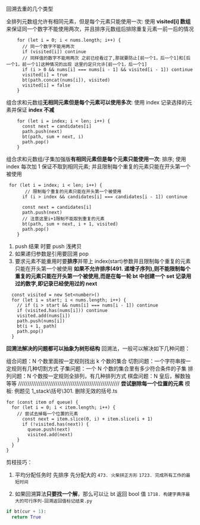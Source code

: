 回溯去重的几个类型

全排列元数组允许有相同元素，但是每个元素只能使用一次:
使用 **visited[i] 数组**来保证同一个数字不能使用两次，并且排序元数组后排除重复元素一前一后的情况

```JS
    for (let i = 0; i < nums.length; i++) {
      // 同一个数字不能用两次
      if (visited[i]) continue
      // 同样值的数字不能用两次 之前已经看过了,那就要防止[前一个1，后一个1]和[后一个1，前一个1]这种情况的出现 这里约定只允许[前一个1，后一个1]
      if (i > 0 && nums[i] === nums[i - 1] && visited[i - 1]) continue
      visited[i] = true
      bt(path.concat(nums[i]), visited)
      visited[i] = false
    }
```

组合求和元数组**无相同元素但是每个元素可以使用多次**:
使用 index 记录选择的元素并保证 **index 不减**

```JS
    for (let i = index; i < len; i++) {
      const next = candidates[i]
      path.push(next)
      bt(path, sum + next, i)
      path.pop()
    }
```

组合求和元数组/子集加强版**有相同元素但是每个元素只能使用一次**:
排序;
使用 index 每次加 1 保证不取到相同元素;
并且限制每个重复的元素只能在开头第一个被使用

```JS
 for (let i = index; i < len; i++) {
       // 限制每个重复的元素只能在开头第一个被使用
      if (i > index && candidates[i] === candidates[i - 1]) continue

      const next = candidates[i]
      path.push(next)
      // 注意这里i+1限制不能取到重复的元素
      bt(path, sum + next, i + 1, visited)
      path.pop()
    }
```

1. push 结果 时要 push 浅拷贝
2. 如果递归参数是引用要回溯 pop
3. 要求元素不能重用时要**排序**并带上 index(start)参数并且限制每个重复的元素只能在开头第一个被使用
   **如果不允许排序(491. 递增子序列),则不能限制每个重复的元素只能在开头第一个被使用,而是在每一轮 bt 中创建一个 set 记录用过的数字,即记录已经使用过的 next**

```JS
  const visited = new Set<number>()
  for (let i = start; i < nums.length; i++) {
    // if (i > start && nums[i] === nums[i - 1]) continue
    if (visited.has(nums[i])) continue
    visited.add(nums[i])
    path.push(nums[i])
    bt(i + 1, path)
    path.pop()
  }
```

**回溯法解决的问题都可以抽象为树形结构**
回溯法，一般可以解决如下几种问题：

组合问题：N 个数里面按一定规则找出 k 个数的集合
切割问题：一个字符串按一定规则有几种切割方式
子集问题：一个 N 个数的集合里有多少符合条件的子集
排列问题：N 个数按一定规则全排列，有几种排列方式
棋盘问题：N 皇后，解数独等等
//////////////////////////////////////////////////////
**尝试删除每一个位置的元素** 模板:
例题见 1_stack\括号\301. 删除无效的括号.ts

```JS
for (const item of queue) {
  for (let i = 0; i < item.length; i++) {
    // 尝试去掉每一个位置的元素
      const next = item.slice(0, i) + item.slice(i + 1)
      if (!visited.has(next)) {
        queue.push(next)
        visited.add(next)
    }
  }
}

```

剪枝技巧：

1. 平均分配任务时 先排序 先分配大的
   `473. 火柴拼正方形`
   `1723. 完成所有工作的最短时间`

2. 如果回溯算法**只要找一个解**，那么可以让 bt 返回 bool 值
   `1718. 构建字典序最大的可行序列-回溯返回值标记结束.py`

```Python
if bt(cur + 1):
  return True
```
